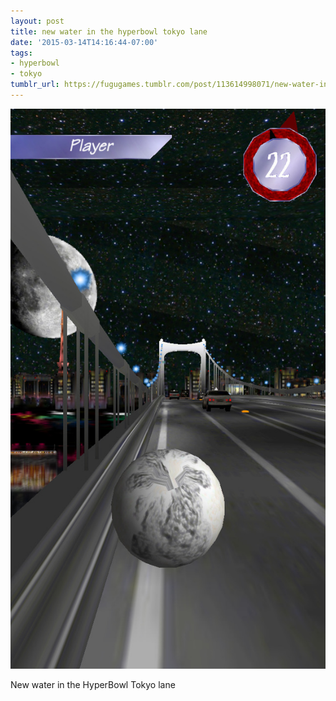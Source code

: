 ```yaml
---
layout: post
title: new water in the hyperbowl tokyo lane
date: '2015-03-14T14:16:44-07:00'
tags:
- hyperbowl
- tokyo
tumblr_url: https://fugugames.tumblr.com/post/113614998071/new-water-in-the-hyperbowl-tokyo-lane
---
```

 ![](/tumblr_files/tumblr_nl7s3wEZub1tgne1po1_1280.png)  

New water in the HyperBowl Tokyo lane

